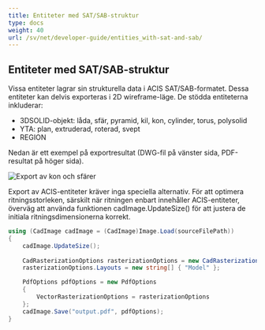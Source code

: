 ```yaml
---
title: Entiteter med SAT/SAB-struktur
type: docs
weight: 40
url: /sv/net/developer-guide/entities_with-sat-and-sab/
---
```


## **Entiteter med SAT/SAB-struktur**

Vissa entiteter lagrar sin strukturella data i ACIS SAT/SAB-formatet. Dessa entiteter kan delvis exporteras i 2D wireframe-läge. De stödda entiteterna inkluderar:

*	3DSOLID-objekt: låda, sfär, pyramid, kil, kon, cylinder, torus, polysolid
*	YTA: plan, extruderad, roterad, svept
*	REGION

Nedan är ett exempel på exportresultat (DWG-fil på vänster sida, PDF-resultat på höger sida).

![Export av kon och sfärer](/_assets/guide/coneAndSpheres.png)

Export av ACIS-entiteter kräver inga speciella alternativ. För att optimera ritningsstorleken, särskilt när ritningen enbart innehåller ACIS-entiteter, överväg att använda funktionen cadImage.UpdateSize() för att justera de initiala ritningsdimensionerna korrekt.

```csharp
using (CadImage cadImage = (CadImage)Image.Load(sourceFilePath))
{
	cadImage.UpdateSize();
	
	CadRasterizationOptions rasterizationOptions = new CadRasterizationOptions();
	rasterizationOptions.Layouts = new string[] { "Model" };

	PdfOptions pdfOptions = new PdfOptions
	{
		VectorRasterizationOptions = rasterizationOptions
	};
	cadImage.Save("output.pdf", pdfOptions);
}
```
